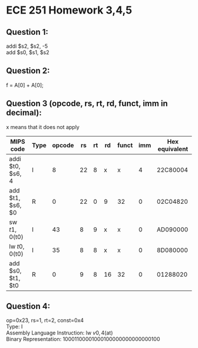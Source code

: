 # ECE 251 Homework 3,4,5

 ## Question 1: <br />
addi $s2, $s2, -5 <br />
add $s0, $s1, $s2

## Question 2: <br />
f = A[0] + A[0];

## Question 3 (opcode, rs, rt, rd, funct, imm in decimal): <br />
x means that it does not apply

| MIPS code         | Type | opcode | rs  | rt  | rd  | funct | imm | Hex equivalent |
| ----------------- | ---- | ------ | --- | --- | --- | ----- | --- | -------------- |
| addi $t0, $s6, 4  | I    | 8      | 22  | 8   | x   | x     | 4   | 22C80004       |
| add $t1, $s6, $0  | R    | 0      | 22  | 0   | 9   | 32    | 0   | 02C04820       |
| sw $t1, 0($t0)    | I    | 43     | 8   | 9   | x   | x     | 0   | AD090000       |
| lw $t0, 0($t0)    | I    | 35     | 8   | 8   | x   | x     | 0   | 8D080000       |
| add $s0, $t1, $t0 | R    | 0      | 9   | 8   | 16  | 32    | 0   | 01288020       |

## Question 4: 
op=0x23, rs=1, rt=2, const=0x4 <br />
Type: I <br />
Assembly Language Instruction: lw $v0, 4($at) <br />
Binary Representation: 10001100001000100000000000000100
